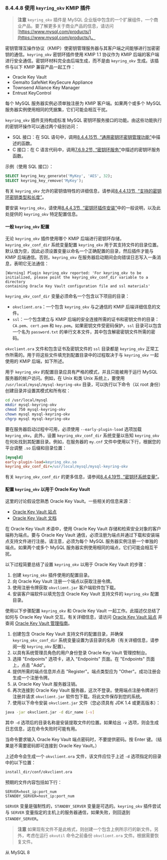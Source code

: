 ### 8.4.4.8 使用 `keyring_okv` KMIP 插件

> **注意**
> `keyring_okv` 插件是 MySQL 企业版中包含的一个扩展组件，一个商业产品。要了解更多关于商业产品的信息，请访问 [https://www.mysql.com/products/](https://www.mysql.com/products/)。

密钥管理互操作协议（KMIP）使密钥管理服务器与其客户端之间能够进行加密密钥的通信。`keyring_okv` 密钥环插件使用 KMIP 1.1 协议作为 KMIP 后端的客户端进行安全通信。密钥环材料完全由后端生成，而不是由 `keyring_okv` 生成。该插件与以下 KMIP 兼容产品一起工作：

- Oracle Key Vault
- Gemalto SafeNet KeySecure Appliance
- Townsend Alliance Key Manager
- Entrust KeyControl

每个 MySQL 服务器实例必须单独注册为 KMIP 客户端。如果两个或多个 MySQL 服务器实例使用相同的凭据集，它们可能会相互干扰。

`keyring_okv` 插件支持构成标准 MySQL 密钥环服务接口的功能。由这些功能执行的密钥环操作可以通过两个级别访问：

- SQL 接口：在 SQL 语句中，调用[8.4.4.15节, “通用密钥环密钥管理功能”](#8.4.4.15)中描述的函数。
- C 接口：在 C 语言代码中，调用[7.6.9.2节, “密钥环服务”](#7.6.9.2)中描述的密钥环服务函数。

示例（使用 SQL 接口）：

```sql
SELECT keyring_key_generate('MyKey', 'AES', 32);
SELECT keyring_key_remove('MyKey');
```

有关 `keyring_okv` 允许的密钥值特性的详细信息，请参阅[8.4.4.13节, “支持的密钥环密钥类型和长度”](#8.4.4.13)。

要安装 `keyring_okv`，请使用[8.4.4.3节, “密钥环插件安装”](#8.4.4.3)中的一般说明，以及此处提供的 `keyring_okv` 特定配置信息。

#### 一般 `keyring_okv` 配置

无论 `keyring_okv` 插件使用哪个 KMIP 后端进行密钥环存储，`keyring_okv_conf_dir` 系统变量配置 `keyring_okv` 用于其支持文件的目录位置。默认值为空，因此必须设置变量以命名一个正确配置的目录，然后插件才能与 KMIP 后端通信。否则，`keyring_okv` 在服务器启动期间会向错误日志写入一条消息，表明它无法通信：

```plaintext
[Warning] Plugin keyring_okv reported: 'For keyring_okv to be
initialized, please point the keyring_okv_conf_dir variable to a directory
containing Oracle Key Vault configuration file and ssl materials'
```

`keyring_okv_conf_dir` 变量必须命名一个包含以下项目的目录：

- `okvclient.ora`：一个包含 `keyring_okv` 与之通信的 KMIP 后端详细信息的文件。
- `ssl`：一个包含建立与 KMIP 后端的安全连接所需的证书和密钥文件的目录：`CA.pem`、`cert.pem` 和 `key.pem`。如果密钥文件受密码保护，`ssl` 目录可以包含一个名为 `password.txt` 的单行文本文件，其中包含解密密钥文件所需的密码。

`okvclient.ora` 文件和包含证书及密钥文件的 `ssl` 目录都是 `keyring_okv` 正常工作所需的。用于将这些文件填充到配置目录中的过程取决于与 `keyring_okv` 一起使用的 KMIP 后端，如下所述。

用于 `keyring_okv` 的配置目录应具有严格的模式，并且只能被用于运行 MySQL 服务器的帐户访问。例如，在 Unix 和类 Unix 系统上，要使用 `/usr/local/mysql/mysql-keyring-okv` 目录，可以执行以下命令（以 root 身份）创建目录并设置其模式和所有权：

```sh
cd /usr/local/mysql
mkdir mysql-keyring-okv
chmod 750 mysql-keyring-okv
chown mysql mysql-keyring-okv
chgrp mysql mysql-keyring-okv
```

要在服务器启动过程中可用，必须使用 `--early-plugin-load` 选项加载 `keyring_okv`。此外，设置 `keyring_okv_conf_dir` 系统变量以告知 `keyring_okv` 在何处找到其配置目录。例如，在服务器的 `my.cnf` 文件中使用以下行，根据您的平台调整 `.so` 后缀和目录位置：

```ini
[mysqld]
early-plugin-load=keyring_okv.so
keyring_okv_conf_dir=/usr/local/mysql/mysql-keyring-okv
```

有关 `keyring_okv_conf_dir` 的更多信息，请参阅[8.4.4.19节, “密钥环系统变量”](#8.4.4.19)。

#### 配置 `keyring_okv` 以用于 Oracle Key Vault

这里的讨论假设您熟悉 Oracle Key Vault。一些相关的信息来源：

- [Oracle Key Vault 站点](https://www.oracle.com/database/technologies/key-vault.html)
- [Oracle Key Vault 文档](https://docs.oracle.com/en/database/oracle/key-vault/index.html)

在 Oracle Key Vault 术语中，使用 Oracle Key Vault 存储和检索安全对象的客户端称为端点。要与 Oracle Key Vault 通信，必须注册为端点并通过下载和安装端点支持文件进行注册。请注意，必须为每个 MySQL 服务器实例注册一个单独的端点。如果两个或多个 MySQL 服务器实例使用相同的端点，它们可能会相互干扰。

以下过程简要总结了设置 `keyring_okv` 以用于 Oracle Key Vault 的步骤：

1. 创建 `keyring_okv` 插件使用的配置目录。
2. 向 Oracle Key Vault 注册一个端点以获取注册令牌。
3. 使用注册令牌获取 `okvclient.jar` 客户端软件包下载。
4. 安装客户端软件以填充包含 Oracle Key Vault 支持文件的 `keyring_okv` 配置目录。

使用以下步骤配置 `keyring_okv` 和 Oracle Key Vault 一起工作。此描述仅总结了如何与 Oracle Key Vault 交互。有关详细信息，请访问 [Oracle Key Vault 站点](https://www.oracle.com/database/technologies/key-vault.html) 并查阅 [Oracle Key Vault 管理指南](https://docs.oracle.com/en/database/oracle/key-vault/index.html)。

1. 创建包含 Oracle Key Vault 支持文件的配置目录，并确保 `keyring_okv_conf_dir` 系统变量设置为该目录的名称（有关详细信息，请参阅一般 `keyring_okv` 配置）。
2. 以具有系统管理员角色的用户身份登录 Oracle Key Vault 管理控制台。
3. 选择 "Endpoints" 选项卡，进入 "Endpoints" 页面。在 "Endpoints" 页面上，点击 "Add"。
4. 提供所需的端点信息并点击 "Register"。端点类型应为 "Other"。成功注册会生成一个注册令牌。
5. 从 Oracle Key Vault 服务器注销。
6. 再次连接到 Oracle Key Vault 服务器，这次不登录。使用端点注册令牌进行注册并请求 `okvclient.jar` 软件包下载。将此文件保存到您的系统。
7. 使用以下命令安装 `okvclient.jar` 文件（您必须具有 JDK 1.4 或更高版本）：

```sh
java -jar okvclient.jar -d dir_name [-v]
```

其中 `-d` 选项后的目录名称是安装提取文件的位置。如果给出 `-v` 选项，则会生成日志信息，这在命令失败时可能有用。

当命令要求输入 Oracle Key Vault 端点密码时，不要提供密码。按 Enter 键。（结果是不需要密码即可连接到 Oracle Key Vault。）

上述命令会生成一个 `okvclient.ora` 文件，该文件应位于上述 `-d` 选项指定的目录中的以下位置：

```sh
install_dir/conf/okvclient.ora
```

预期的文件内容包括如下行：

```plaintext
SERVER=host_ip:port_num
STANDBY_SERVER=host_ip:port_num
```

`SERVER` 变量是强制性的，`STANDBY_SERVER` 变量是可选的。`keyring_okv` 插件尝试与 `SERVER` 变量指定的主机上的服务器通信，如果失败，则回退到 `STANDBY_SERVER`。

> **注意**
> 如果现有文件不是此格式，则创建一个包含上例所示行的新文件。另外，考虑在运行 `okvutil` 命令之前备份 `okvclient.ora` 文件。根据需要恢复文件。

从 MySQL 8